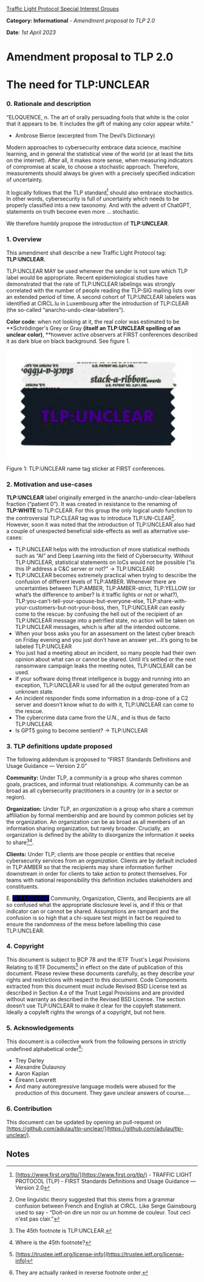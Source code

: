 [Traffic Light Protocol Special Interest Groups](https://www.first.org/tlp/)

**Category: Informational** - *Amendment proposal to TLP 2.0*

**Date**: *1st April 2023*

# Amendment proposal to TLP 2.0

# The need for TLP:UNCLEAR 

### **0. Rationale and description**

“ELOQUENCE, n. The art of orally persuading fools that white is the color that it appears to be. It includes the gift of making any color appear white.” 

- Ambrose Bierce (excerpted from The Devil’s Dictionary)

Modern approaches to cybersecurity embrace data science, machine learning, and in general the statistical view of the world (or at least the bits on the internet). After all, it makes more sense, when measuring indicators of compromise at scale, to choose a stochastic approach. Therefore, measurements should always be given with a precisely specified indication of uncertainty.

It logically follows that the TLP standard[^1] should also embrace stochastics. In other words, cybersecurity is full of uncertainty which needs to be properly classified into a new taxonomy. And with the advent of ChatGPT, statements on truth become even more … stochastic.

We therefore humbly propose the introduction of **TLP:UNCLEAR**.

### **1. Overview**

This amendment shall describe a new Traffic Light Protocol tag: **TLP:UNCLEAR.**

TLP:UNCLEAR MAY be used whenever the sender is not sure which TLP label would be appropriate. Recent epidemiological studies have demonstrated that the rate of TLP:UNCLEAR labelings was strongly correlated with the number of people reading the TLP-SIG mailing lists over an extended period of time. A second cohort of TLP:UNCLEAR labelers was identified at CIRCL.lu in Luxembourg after the introduction of TLP:CLEAR (the so-called “anarcho-undo-clear-labellers”).

**Color code**: when not looking at it, the real color was estimated to be **Schrödinger's Grey or Gray **(itself an TLP:UNCLEAR spelling of an unclear color)**, **however active observers at FIRST conferences described it as dark blue on black background. See figure 1. 

![TLP:UNCLEAR name tag sticker at FIRST.org conferences.](https://raw.githubusercontent.com/adulau/tlp-unclear/main/images/TLP%3AUNCLEAR.png)

Figure 1: TLP:UNCLEAR name tag sticker at FIRST conferences.


### **2. Motivation and use-cases**

**TLP:UNCLEAR** label originally emerged in the anarcho-undo-clear-labellers fraction (“patient 0”). It was created in resistance to the renaming of **TLP:WHITE** to TLP:CLEAR. For this group the only logical _undo_ function to the controversial TLP:CLEAR tag was to introduce TLP:UN-CLEAR[^2]. However, soon it was noted that the introduction of TLP:UNCLEAR also had a couple of unexpected beneficial side-effects as well as alternative use-cases:


* TLP:UNCLEAR helps with the introduction of more statistical methods such as “AI” and Deep Learning into the field of Cybersecurity. Without TLP:UNCLEAR, statistical statements on IoCs would not be possible (“is this IP address a C&C server or not?” -> TLP:UNCLEAR)
* TLP:UNCLEAR becomes extremely practical when trying to describe the confusion of different levels of TLP:AMBER. Whenever there are uncertainties between TLP:AMBER, TLP:AMBER-strict, TLP:YELLOW (or what’s the difference to amber? Is it traffic lights or not or what?), TLP:you-can’t-tell-your-spouse-but-everyone-else, TLP:share-with-your-customers-but-not-your-boss, then, TLP:UNCLEAR can easily come to the rescue: by confusing the hell out of the recipient of an TLP:UNCLEAR message into a petrified state, no action will be taken on TLP:UNCLEAR messages, which is after all the intended outcome.
* When your boss asks you for an assessment on the latest cyber breach on Friday evening and you just don’t have an answer yet…it’s going to be labeled TLP:UNCLEAR
* You just had a meeting about an incident, so many people had their own opinion about what can or cannot be shared. Until it’s settled or the next ransomware campaign leaks the meeting notes, TLP:UNCLEAR can be used.
* If your software doing threat intelligence is buggy and running into an exception, TLP:UNCLEAR is used for all the output generated from an unknown state.
* An incident responder finds some information in a drop-zone of a C2 server and doesn’t know what to do with it, TLP:UNCLEAR can come to the rescue. 
* The cybercrime data came from the U.N., and is thus de facto TLP:UNCLEAR.
* Is GPT5 going to become sentient? → TLP:UNCLEAR


### **3. TLP definitions update proposed**

The following addendum is proposed to “FIRST Standards Definitions and Usage Guidance — Version 2.0”

**Community:** Under TLP, a _community_ is a group who shares common goals, practices, and informal trust relationships. A community can be as broad as all cybersecurity practitioners in a country (or in a sector or region). 

**Organization:** Under TLP, an _organization_ is a group who share a common affiliation by formal membership and are bound by common policies set by the organization. An organization can be as broad as all members of an information sharing organization, but rarely broader. Crucially, an organization is defined by the ability to disorganize the information it seeks to share[^3][^4].

**Clients:** Under TLP, clients are those people or entities that receive cybersecurity services from an _organization_. Clients are by default included in TLP:AMBER so that the recipients may share information further downstream in order for clients to take action to protect themselves. For teams with national responsibility this definition includes stakeholders and constituents.

E. <span style="color:blue; background: #000;">TLP:UNCLEAR</span> Community, Organization, Clients, and Recipients are all so confused what the appropriate disclosure level is, and if this or that indicator can or cannot be shared. Assumptions are rampant and the confusion is so high that a chi-square test might in fact be required to ensure the randomness of the mess before labelling this case TLP:UNCLEAR. 

### **4. Copyright**

This document is subject to BCP 78 and the IETF Trust's Legal Provisions Relating to IETF Documents[^5] in effect on the date of publication of this document. Please review these documents carefully, as they describe your rights and restrictions with respect to this document. Code Components extracted from this document must include Revised BSD License text as described in Section 4.e of the Trust Legal Provisions and are provided without warranty as described in the Revised BSD License. The section doesn’t use TLP:UNCLEAR to make it clear for the copyleft statement. Ideally a copyleft rights the wrongs of a copyright, but not here.

### **5. Acknowledgements**

This document is a collective work from the following persons in strictly undefined alphabetical order[^6]:

* Trey Darley
* Alexandre Dulaunoy
* Aaron Kaplan
* Éireann Leverett
* And many autoregressive language models were abused for the production of this document. They gave unclear answers of course….

### **6. Contribution**

This document can be updated by opening an pull-request on [https://github.com/adulau/tlp-unclear/](https://github.com/adulau/tlp-unclear/).

<!-- Footnotes themselves at the bottom. -->
## Notes

[^1]:
     [https://www.first.org/tlp/](https://www.first.org/tlp/) - TRAFFIC LIGHT PROTOCOL (TLP) - FIRST Standards Definitions and Usage Guidance — Version 2.0

[^2]:
     One linguistic theory suggested that this stems from a grammar confusion between French and English at CIRCL. Like Serge Gainsbourg used to say - “Doit-on dire un noir ou un homme de couleur. Tout ceci n'est pas clair.”

[^3]:
     The 45th footnote is TLP:UNCLEAR.

[^4]:
     Where is the 45th footnote?

[^5]:
     [https://trustee.ietf.org/license-info](https://trustee.ietf.org/license-info)

[^6]:
     They are actually ranked in reverse footnote order.
 
